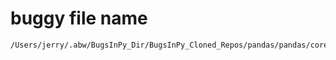 # buggy file name

```text
/Users/jerry/.abw/BugsInPy_Dir/BugsInPy_Cloned_Repos/pandas/pandas/core/groupby/grouper.py
```
